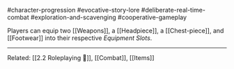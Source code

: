 #character-progression #evocative-story-lore #deliberate-real-time-combat #exploration-and-scavenging #cooperative-gameplay

Players can equip two [[Weapons]], a [[Headpiece]],  a [[Chest-piece]], and [[Footwear]] into their respective *Equipment Slots*.

---
Related: [[2.2 Roleplaying 🌌]], [[Combat]], [[Items]]